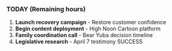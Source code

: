 ### TODAY (Remaining hours)

1. **Launch recovery campaign** - Restore customer confidence
2. **Begin content deployment** - High Noon Cartoon platform
3. **Family coordination call** - Bear Yuba decision timeline
4. **Legislative research** - April 7 testimony SUCCESS
